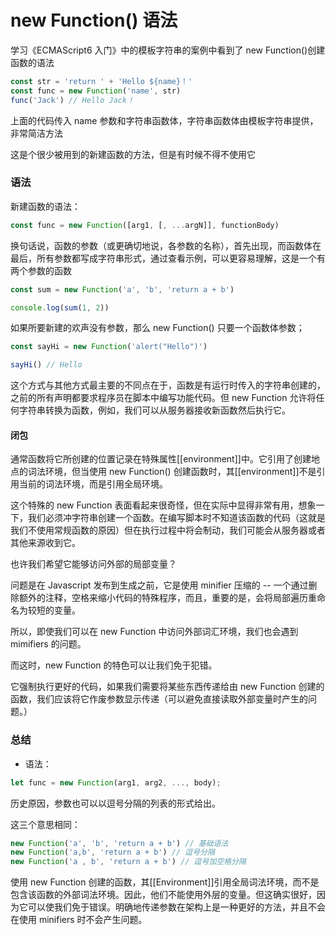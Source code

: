 # new Function() 语法

学习《ECMAScript6 入门》中的模板字符串的案例中看到了 new Function()创建函数的语法

```js
const str = 'return ' + 'Hello ${name}！'
const func = new Function('name', str)
func('Jack') // Hello Jack！
```

上面的代码传入 name 参数和字符串函数体，字符串函数体由模板字符串提供，非常简洁方法

这是个很少被用到的新建函数的方法，但是有时候不得不使用它

### 语法

新建函数的语法：

```js
const func = new Function([arg1, [, ...argN]], functionBody)
```

换句话说，函数的参数（或更确切地说，各参数的名称），首先出现，而函数体在最后，所有参数都写成字符串形式，通过查看示例，可以更容易理解，这是一个有两个参数的函数

```js
const sum = new Function('a', 'b', 'return a + b')

console.log(sum(1, 2))
```

如果所要新建的欢声没有参数，那么 new Function() 只要一个函数体参数；

```js
const sayHi = new Function('alert("Hello")')

sayHi() // Hello
```

这个方式与其他方式最主要的不同点在于，函数是有运行时传入的字符串创建的，之前的所有声明都要求程序员在脚本中编写功能代码。但 new Function 允许将任何字符串转换为函数，例如，我们可以从服务器接收新函数然后执行它。

#### 闭包

通常函数将它所创建的位置记录在特殊属性[[environment]]中。它引用了创建地点的词法环境，但当使用 new Function() 创建函数时，其[[environment]]不是引用当前的词法环境，而是引用全局环境。

这个特殊的 new Function 表面看起来很奇怪，但在实际中显得非常有用，想象一下，我们必须冲字符串创建一个函数。在编写脚本时不知道该函数的代码（这就是我们不使用常规函数的原因）但在执行过程中将会制动，我们可能会从服务器或者其他来源收到它。

也许我们希望它能够访问外部的局部变量？

问题是在 Javascript 发布到生成之前，它是使用 minifier 压缩的 -- 一个通过删除额外的注释，空格来缩小代码的特殊程序，而且，重要的是，会将局部遍历重命名为较短的变量。

所以，即使我们可以在 new Function 中访问外部词汇环境，我们也会遇到 mimifiers 的问题。

而这时，new Function 的特色可以让我们免于犯错。

它强制执行更好的代码，如果我们需要将某些东西传递给由 new Function 创建的函数，我们应该将它作废参数显示传递（可以避免直接读取外部变量时产生的问题。）

### 总结

- 语法：

```js
let func = new Function(arg1, arg2, ..., body);
```

历史原因，参数也可以以逗号分隔的列表的形式给出。

这三个意思相同：

```js
new Function('a', 'b', 'return a + b') // 基础语法
new Function('a,b', 'return a + b') // 逗号分隔
new Function('a , b', 'return a + b') // 逗号加空格分隔
```

使用 new Function 创建的函数，其[[Environment]]引用全局词法环境，而不是包含该函数的外部词法环境。因此，他们不能使用外层的变量。但这确实很好，因为它可以使我们免于错误。明确地传递参数在架构上是一种更好的方法，并且不会在使用 minifiers 时不会产生问题。
